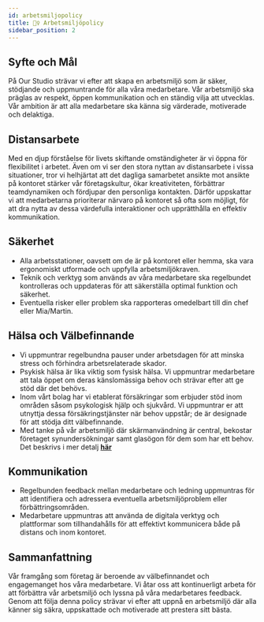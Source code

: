 ```yaml
---
id: arbetsmiljopolicy
title: 👷‍♀️ Arbetsmiljöpolicy
sidebar_position: 2
---
```


## Syfte och Mål

På Our Studio strävar vi efter att skapa en arbetsmiljö som är säker, stödjande och uppmuntrande för alla våra medarbetare. Vår arbetsmiljö ska präglas av respekt, öppen kommunikation och en ständig vilja att utvecklas. Vår ambition är att alla medarbetare ska känna sig värderade, motiverade och delaktiga.


## Distansarbete

Med en djup förståelse för livets skiftande omständigheter är vi öppna för flexibilitet i arbetet. Även om vi ser den stora nyttan av distansarbete i vissa situationer, tror vi helhjärtat att det dagliga samarbetet ansikte mot ansikte på kontoret stärker vår företagskultur, ökar kreativiteten, förbättrar teamdynamiken och fördjupar den personliga kontakten. Därför uppskattar vi att medarbetarna prioriterar närvaro på kontoret så ofta som möjligt, för att dra nytta av dessa värdefulla interaktioner och upprätthålla en effektiv kommunikation.


## Säkerhet

* Alla arbetsstationer, oavsett om de är på kontoret eller hemma, ska vara ergonomiskt utformade och uppfylla arbetsmiljökraven.
* Teknik och verktyg som används av våra medarbetare ska regelbundet kontrolleras och uppdateras för att säkerställa optimal funktion och säkerhet.
* Eventuella risker eller problem ska rapporteras omedelbart till din chef eller Mia/Martin.


## Hälsa och Välbefinnande

* Vi uppmuntrar regelbundna pauser under arbetsdagen för att minska stress och förhindra arbetsrelaterade skador.
* Psykisk hälsa är lika viktig som fysisk hälsa. Vi uppmuntrar medarbetare att tala öppet om deras känslomässiga behov och strävar efter att ge stöd där det behövs.
* Inom vårt bolag har vi etablerat försäkringar som erbjuder stöd inom områden såsom psykologisk hjälp och sjukvård. Vi uppmuntrar er att utnyttja dessa försäkringstjänster när behov uppstår; de är designade för att stödja ditt välbefinnande.
* Med tanke på vår arbetsmiljö där skärmanvändning är central, bekostar företaget synundersökningar samt glasögon för dem som har ett behov. Det beskrivs i mer detalj __[här](./hur-fungerar-our-studio.md#glasögon)__

## Kommunikation

* Regelbunden feedback mellan medarbetare och ledning uppmuntras för att identifiera och adressera eventuella arbetsmiljöproblem eller förbättringsområden.
* Medarbetare uppmuntras att använda de digitala verktyg och plattformar som tillhandahålls för att effektivt kommunicera både på distans och inom kontoret.


## Sammanfattning

Vår framgång som företag är beroende av välbefinnandet och engagemanget hos våra medarbetare. Vi åtar oss att kontinuerligt arbeta för att förbättra vår arbetsmiljö och lyssna på våra medarbetares feedback. Genom att följa denna policy strävar vi efter att uppnå en arbetsmiljö där alla känner sig säkra, uppskattade och motiverade att prestera sitt bästa.


